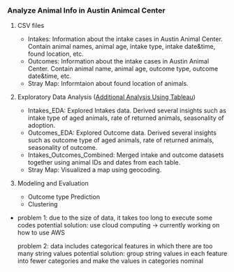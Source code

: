 ### Analyze Animal Info in Austin Animcal Center
1.  CSV files
	- Intakes: Information about the intake cases in Austin Animal Center. Contain animal names, animal age, intake type, intake date&time, found location, etc.
	- Outcomes: Information about the intake cases in Austin Animal Center. Contain animal name, animal age, outcome type, outcome date&time, etc.
	- Stray Map: Informtaion about found location of animals.
	
2. Exploratory Data Analysis ([Additional Analysis Using Tableau](https://public.tableau.com/app/profile/jungsoo.lee/viz/AnimalIntakeAnalysis/AnimalTypeIntakeTypeIntakeCondition))
	- Intakes_EDA: Explored Intakes data. Derived several insights such as intake type of aged animals, rate of returned animals, seasonality of adoption. 
	- Outcomes_EDA: Explored Outcome data. Derived several insights such as outcome type of aged animals, rate of returned animals, seasonality of outcome.
	- Intakes_Outcomes_Combined: Merged intake and outcome datasets together using animal IDs and dates from each table.
	- Stray Map: Visualized a map using geocoding.
	
3. Modeling and Evaluation
	- Outcome type Prediction
	- Clustering

* problem 1: due to the size of data, it takes too long to execute some codes
  potential solution: use cloud computing -> currently working on how to use AWS
  
  problem 2: data includes categorical features in which there are too many string values
  potential solution: group string values in each feature into fewer categories and make the values in categories nominal  

